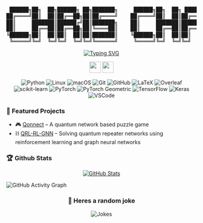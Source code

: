 <div align="center">
<pre style="font-family: monospace; font-size: 14px; line-height: 1.2em; overflow-x: hidden;">
 ██████╗██╗  ██╗██████╗ ██╗███████╗     ██████╗██╗  ██╗ █████╗ ██╗     ██╗  ██╗██╗ █████╗ ███████╗
██╔════╝██║  ██║██╔══██╗██║██╔════╝    ██╔════╝██║  ██║██╔══██╗██║     ██║ ██╔╝██║██╔══██╗██╔════╝
██║     ███████║██████╔╝██║███████╗    ██║     ███████║███████║██║     █████╔╝ ██║███████║███████╗
██║     ██╔══██║██╔══██╗██║╚════██║    ██║     ██╔══██║██╔══██║██║     ██╔═██╗ ██║██╔══██║╚════██║
╚██████╗██║  ██║██║  ██║██║███████║    ╚██████╗██║  ██║██║  ██║███████╗██║  ██╗██║██║  ██║███████║
 ╚═════╝╚═╝  ╚═╝╚═╝  ╚═╝╚═╝╚══════╝     ╚═════╝╚═╝  ╚═╝╚═╝  ╚═╝╚══════╝╚═╝  ╚═╝╚═╝╚═╝  ╚═╝╚══════╝
</pre>
</div>
<p align="center">
  <a href="https://git.io/typing-svg"><img src="https://readme-typing-svg.herokuapp.com?font=Fira+Code&pause=500&center=true&vCenter=true&width=435&lines=Hi+there+👋!;Welcome+to+my+Github;This+is+a+work+in+progress" alt="Typing SVG" /></a>


<div align="center">
  
[<img src="https://img.icons8.com/color/48/linkedin.png" width="30">](https://www.linkedin.com/in/chris-chalkias-a9b683257/)
[<img src="https://img.icons8.com/color/FF0000/github.png" width="30">](https://github.com/chrishalkias/chrishalkias/)




![Python](https://img.shields.io/badge/Python-3776AB?logo=python&logoColor=white)
![Linux](https://img.shields.io/badge/Linux-FCC624?style=flat&logo=linux&logoColor=black)
![macOS](https://img.shields.io/badge/macOS-000000?style=flat&logo=apple&logoColor=white)
![Git](https://img.shields.io/badge/-Git-F05032?logo=git&logoColor=white)
![GitHub](https://img.shields.io/badge/GitHub-181717?logo=github&logoColor=white)
![LaTeX](https://img.shields.io/badge/LaTeX-008080?logo=latex&logoColor=white)
![Overleaf](https://img.shields.io/badge/Overleaf-47A141?logo=overleaf&logoColor=white)
![scikit-learn](https://img.shields.io/badge/scikit--learn-F7931E?style=flat&logo=scikit-learn&logoColor=white)
![PyTorch](https://img.shields.io/badge/PyTorch-EE4C2C?logo=pytorch&logoColor=white)
![PyTorch Geometric](https://img.shields.io/badge/PyTorch%20Geometric-EE4C2C?style=flat&logo=pytorch&logoColor=white)
![TensorFlow](https://img.shields.io/badge/TensorFlow-FF6F00?logo=tensorflow&logoColor=white)
![Keras](https://img.shields.io/badge/Keras-D00000?logo=keras&logoColor=white)
![VSCode](https://img.shields.io/badge/VSCode-007ACC?style=flat&logo=visual-studio-code&logoColor=white)


<!--
More with https://badgen.net/
-->
</div>

### 🔬 Featured Projects
- 🎮 [Qonnect](https://github.com/chrishalkias/qonnect) – A quantum network based puzzle game
- ⛓️ [QRL-RL-GNN](https://github.com/chrishalkias/QRL-RN-GNN) – Solving quantum repeater networks using reinforcement learning and graph neural networks

### 🏆 Github Stats

<!-- ![Visitor Badge](https://komarev.com/ghpvc/?username=chrishalkias) -->
<div align="center">
  
[![GitHub Stats](https://github-readme-stats.vercel.app/api?username=chrishalkias&show_icons=true&theme=radical)](https://github.com/anuraghazra/github-readme-stats)

</div>

![GitHub Activity Graph](https://github-readme-activity-graph.vercel.app/graph?username=chrishalkias&theme=github-compact)


<!-- [![trophy](https://github-profile-trophy.vercel.app/?username=chrishalkias)](https://github.com/ryo-ma/github-profile-trophy) -->

<div align="center">
 
### 🥸 Heres a random joke
 
![Jokes](https://readme-jokes.vercel.app/api?theme=default)

</div>








<!--
#Achievements

![Achievements](https://badges.pufler.dev/achievements/chrishalkias)
-->

<!--
- 🔭 I ’m currently working on ...
- 🌱 I’m currently learning ...
- 👯 I’m looking to collaborate on ...
- 🤔 I’m looking for help with ...
- 💬 Ask me about ...
- 📫 How to reach me: ...
- 😄 Pronouns: ...
- ⚡ Fun fact: ...
-->
